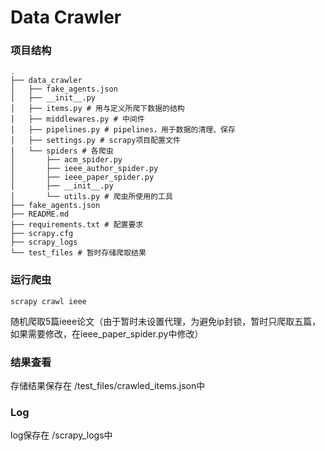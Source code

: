 # Data Crawler

### 项目结构

```shell
.
├── data_crawler
│   ├── fake_agents.json
│   ├── __init__.py
│   ├── items.py # 用与定义所爬下数据的结构
│   ├── middlewares.py # 中间件
│   ├── pipelines.py # pipelines，用于数据的清理、保存
│   ├── settings.py # scrapy项目配置文件
│   └── spiders # 各爬虫
│       ├── acm_spider.py
│       ├── ieee_author_spider.py
│       ├── ieee_paper_spider.py
│       ├── __init__.py
│       └── utils.py # 爬虫所使用的工具
├── fake_agents.json
├── README.md
├── requirements.txt # 配置要求
├── scrapy.cfg
├── scrapy_logs
└── test_files # 暂时存储爬取结果
```

### 运行爬虫

```shell
scrapy crawl ieee
```

随机爬取5篇ieee论文（由于暂时未设置代理，为避免ip封锁，暂时只爬取五篇，如果需要修改，在ieee_paper_spider.py中修改）

### 结果查看

存储结果保存在 /test_files/crawled_items.json中

### Log

log保存在 /scrapy_logs中